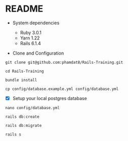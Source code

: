 # README

* System dependencies
  - Ruby 3.0.1
  - Yarn 1.22
  - Rails 6.1.4

* Clone and Configuration
```console
git clone git@github.com:phamdat8/Rails-Training.git
```

```console
cd Rails-Training
```
  
```console
bundle install
```

```console
cp config/database.example.yml config/database.yml
```
  
 - [X] Setup your local postgres database 
```console
nano config/database.yml
```

```console
rails db:create
```
  
```console
rails db:migrate
```

```console
rails s
```

